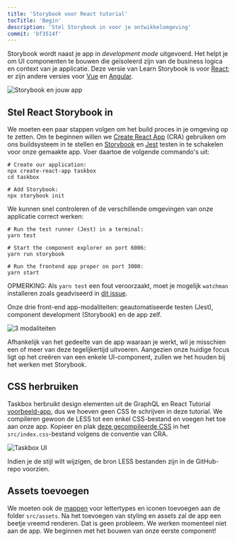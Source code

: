 ```yaml
---
title: 'Storybook voor React tutorial'
tocTitle: 'Begin'
description: 'Stel Storybook in voor je ontwikkelomgeving'
commit: 'bf3514f'
---
```


Storybook wordt naast je app in _development mode_ uitgevoerd. Het helpt je om UI componenten te bouwen die geïsoleerd zijn van de business logica en context van je applicatie. Deze versie van Learn Storybook is voor [React](/intro-to-storybook/react/en/get-started); er zijn andere versies voor [Vue](/intro-to-storybook/vue/en/get-started) en [Angular](/intro-to-storybook/angular/en/get-started).

![Storybook en jouw app](/intro-to-storybook/storybook-relationship.jpg)

## Stel React Storybook in

We moeten een paar stappen volgen om het build proces in je omgeving op te zetten. Om te beginnen willen we [Create React App](https://github.com/facebook/create-react-app) (CRA) gebruiken om ons buildsysteem in te stellen en [Storybook](https://storybook.js.org/) en [Jest](https://facebook.github.io/jest/) testen in te schakelen voor onze gemaakte app. Voer daartoe de volgende commando's uit:

```shell:clipboard=false
# Create our application:
npx create-react-app taskbox
cd taskbox

# Add Storybook:
npx storybook init
```

We kunnen snel controleren of de verschillende omgevingen van onze applicatie correct werken:

```shell:clipboard=false
# Run the test runner (Jest) in a terminal:
yarn test

# Start the component explorer on port 6006:
yarn run storybook

# Run the frontend app proper on port 3000:
yarn start
```

<div class="aside">
  OPMERKING: Als <code>yarn test</code> een fout veroorzaakt, moet je mogelijk <code>watchman</code> installeren zoals geadviseerd in <a href="https://github.com/facebook/create-react-app/issues/871#issuecomment-252297884">dit issue</a>.
</div>

Onze drie front-end app-modaliteiten: geautomatiseerde testen (Jest), component development (Storybook) en de app zelf.

![3 modaliteiten](/intro-to-storybook/app-three-modalities.png)

Afhankelijk van het gedeelte van de app waaraan je werkt, wil je misschien een of meer van deze tegelijkertijd uitvoeren. Aangezien onze huidige focus ligt op het creëren van een enkele UI-component, zullen we het houden bij het werken met Storybook.

## CSS herbruiken

Taskbox herbruikt design elementen uit de GraphQL en React Tutorial [voorbeeld-app](https://www.chromatic.com/blog/graphql-react-tutorial-part-1-6), dus we hoeven geen CSS te schrijven in deze tutorial. We compileren gewoon de LESS tot een enkel CSS-bestand en voegen het toe aan onze app. Kopieer en plak [deze gecompileerde CSS](https://github.com/chromaui/learnstorybook-code/blob/master/src/index.css) in het `src/index.css`-bestand volgens de conventie van CRA.

![Taskbox UI](/intro-to-storybook/ss-browserchrome-taskbox-learnstorybook.png)

<div class="aside">
Indien je de stijl wilt wijzigen, de bron LESS bestanden zijn in de GitHub-repo voorzien.
</div>

## Assets toevoegen

We moeten ook de [mappen](https://github.com/chromaui/learnstorybook-code/tree/master/src/assets) voor lettertypes en iconen toevoegen aan de folder `src/assets`. Na het toevoegen van styling en assets zal de app een beetje vreemd renderen. Dat is geen probleem. We werken momenteel niet aan de app. We beginnen met het bouwen van onze eerste component!
